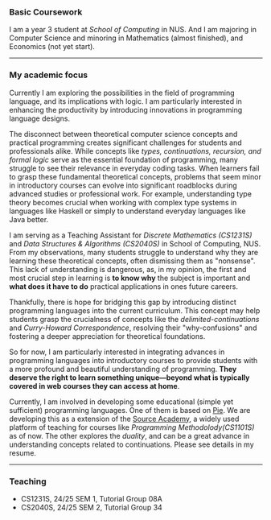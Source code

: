 ### Basic Coursework

I am a year 3 student at *School of Computing* in NUS. And I am majoring in Computer Science and minoring in Mathematics (almost finished), and Economics (not yet start).

***

### My academic focus

Currently I am exploring the possibilities in the field of programming language, and its implications with logic. I am particularly interested in enhancing the productivity by introducing innovations in programming language designs.

The disconnect between theoretical computer science concepts and practical programming creates significant challenges for students and professionals alike. While concepts like *types, continuations, recursion, and formal logic* serve as the essential foundation of programming, many struggle to see their relevance in everyday coding tasks. When learners fail to grasp these fundamental theoretical concepts, problems that seem minor in introductory courses can evolve into significant roadblocks during advanced studies or professional work. For example, understanding type theory becomes crucial when working with complex type systems in languages like Haskell or simply to understand everyday languages like Java better.

I am serving as a Teaching Assistant for *Discrete Mathematics (CS1231S)* and *Data Structures & Algorithms (CS2040S)* in School of Computing, NUS. From my observations, many students struggle to understand why they are learning these theoretical concepts, often dismissing them as "nonsense". This lack of understanding is dangerous, as, in my opinion, the first and most crucial step in learning is **to know why** the subject is important and **what does it have to do** practical applications in ones future careers.

Thankfully, there is hope for bridging this gap by introducing distinct programming languages into the current curriculum. This concept may help students grasp the crucialness of concepts like the *delimited-continuations* and *Curry-Howard Correspondence*, resolving their "why-confusions" and fostering a deeper appreciation for theoretical foundations.

So for now, I am particularly interested in integrating advances in programming languages into introductory courses to provide students with a more profound and beautiful understanding of programming. **They deserve the right to learn something unique—beyond what is typically covered in web courses they can access at home**.

Currently, I am involved in developing some educational (simple yet sufficient) programming languages. One of them is based on [Pie](https://thelittletyper.com). We are developing this as a extension of the [Source Academy](https://sourceacademy.org/playground), a widely used platform of teaching for courses like *Programming Methodolody(CS1101S)* as of now. The other explores the *duality*, and can be a great advance in understanding concepts related to continuations. Please see details in my resume.

***

### Teaching

- CS1231S, 24/25 SEM 1, Tutorial Group 08A
- CS2040S, 24/25 SEM 2, Tutorial Group 34
